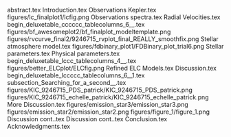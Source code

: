 abstract.tex
Introduction.tex
Observations   Kepler.tex
figures/lc_finalplot1/lcfig.png
Observations   spectra.tex
Radial Velocities.tex
begin_deluxetable_cccccc_tablecolumns_6__.tex
figures/bf_awesomeplot2/bf_finalplot_modeltemplate.png
figures/rvcurve_final2/9246715_rvplot_final_REALLY_smoothfix.png
Stellar atmosphere model.tex
figures/fdbinary_plot1/FDBinary_plot_trial6.png
Stellar parameters.tex
Physical parameters.tex
begin_deluxetable_lccc_tablecolumns_4__.tex
figures/better_ELCplot/ELCfig.png
Refined ELC Models.tex
Discussion.tex
begin_deluxetable_lccccc_tablecolumns_6__1.tex
subsection_Searching_for_a_second__.tex
figures/KIC_9246715_PDS_patrick/KIC_9246715_PDS_patrick.png
figures/KIC_9246715_echelle_patrick/KIC_9246715_echelle_patrick.png
More Discussion.tex
figures/emission_star3/emission_star3.png
figures/emission_star2/emission_star2.png
figures/figure_1/figure_1.png
Discussion cont..tex
Discussion cont..tex
Conclusion.tex
Acknowledgments.tex

